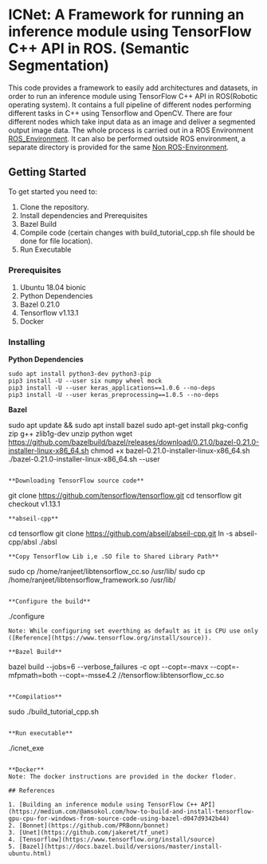 # ICNet: A Framework for running an inference module using TensorFlow C++ API in ROS. (Semantic Segmentation)

This code provides a framework to easily add architectures and datasets, in order to run an inference module using TensorFlow C++ API in ROS(Robotic operating system).
It contains a full pipeline of different nodes performing different tasks in C++ using Tensorflow and OpenCV.
There are four different nodes which take input data as an image and deliver a segmented output image data. 
The whole process is carried out in a ROS Environment [ROS_Environment](https://gitlab.kpit.com/ravinas/production_mldl/-/tree/ICNet/catkin_ws).
It can also be performed outside ROS environment, a separate directory is provided for the same [Non ROS-Environment](https://gitlab.kpit.com/ravinas/production_mldl/-/tree/ICNet/Icnet).

## Getting Started

To get started you need to:

1. Clone the repository.
2. Install dependencies and Prerequisites
3. Bazel Build
4. Compile code (certain changes with build_tutorial_cpp.sh file should be done for file location).
5. Run Executable

### Prerequisites

1. Ubuntu 18.04 bionic
2. Python Dependencies
3. Bazel 0.21.0
4. Tensorflow v1.13.1
5. Docker

### Installing

**Python Dependencies**
```
sudo apt install python3-dev python3-pip
pip3 install -U --user six numpy wheel mock
pip3 install -U --user keras_applications==1.0.6 --no-deps
pip3 install -U --user keras_preprocessing==1.0.5 --no-deps
```

**Bazel**

sudo apt update && sudo apt install bazel 
sudo apt-get install pkg-config zip g++ zlib1g-dev unzip python
wget https://github.com/bazelbuild/bazel/releases/download/0.21.0/bazel-0.21.0-installer-linux-x86_64.sh
chmod +x bazel-0.21.0-installer-linux-x86_64.sh
./bazel-0.21.0-installer-linux-x86_64.sh --user
```

**Downloading TensorFlow source code**
```
git clone https://github.com/tensorflow/tensorflow.git
cd tensorflow
git checkout v1.13.1
```
**abseil-cpp**
```
cd tensorflow
git clone https://github.com/abseil/abseil-cpp.git
ln -s abseil-cpp/absl ./absl
```
**Copy Tensorflow Lib i,e .SO file to Shared Library Path**
```
sudo cp /home/ranjeet/libtensorflow_cc.so /usr/lib/
sudo cp /home/ranjeet/libtensorflow_framework.so /usr/lib/
```

**Configure the build**
```
./configure
```
Note: While configuring set everthing as default as it is CPU use only ([Reference](https://www.tensorflow.org/install/source)).

**Bazel Build**
```
bazel build --jobs=6 --verbose_failures -c opt --copt=-mavx --copt=-mfpmath=both --copt=-msse4.2 //tensorflow:libtensorflow_cc.so
```

**Compilation**
```
sudo ./build_tutorial_cpp.sh
```

**Run executable**
```
./icnet_exe
```

**Docker**
Note: The docker instructions are provided in the docker floder.

## References

1. [Building an inference module using TensorFlow C++ API](https://medium.com/@amsokol.com/how-to-build-and-install-tensorflow-gpu-cpu-for-windows-from-source-code-using-bazel-d047d9342b44)
2. [Bonnet](https://github.com/PRBonn/bonnet)
3. [Unet](https://github.com/jakeret/tf_unet)
4. [Tensorflow](https://www.tensorflow.org/install/source)
5. [Bazel](https://docs.bazel.build/versions/master/install-ubuntu.html)
